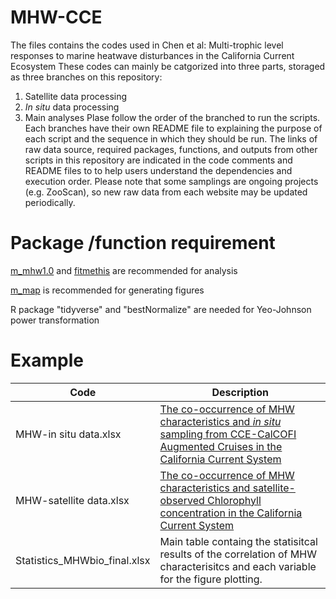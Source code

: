 # MHW-CCE
The files contains the codes used in Chen et al: Multi-trophic level responses to marine heatwave disturbances in the California Current Ecosystem
These codes can mainly be catgorized into three parts, storaged as three branches on this repository:
1) Satellite data processing
2) _In situ_ data processing
3) Main analyses
Plase follow the order of the branched to run the scripts. Each branches have their own README file to explaining the purpose of each script and the sequence in which they should be run. The links of raw data source, required packages, functions, and outputs from other scripts in this repository are indicated in the code comments and README files to to help users understand the dependencies and execution order.
Please note that some samplings are ongoing projects (e.g. ZooScan), so new raw data from each website may be updated periodically.

# Package /function requirement
[m_mhw1.0](https://github.com/ZijieZhaoMMHW/m_mhw1.0?tab=readme-ov-file) and [fitmethis](https://github.com/quitadal/EPINETLAB/blob/master/EPINETLAB/fitmethis.m) are recommended for analysis

[m_map](https://www.eoas.ubc.ca/~rich/map.html) is recommended for generating figures


R package "tidyverse" and "bestNormalize" are needed for Yeo-Johnson power transformation

# Example
|Code|Description|
|------|------|
|MHW-in situ data.xlsx| [The co-occurrence of MHW characteristics and *in situ* sampling from CCE-CalCOFI Augmented Cruises in the California Current System](https://doi.org/10.6073/pasta/be6d2547424b1f9a6da933392b3c3979)|
|MHW-satellite data.xlsx|[The co-occurrence of MHW characteristics and satellite-observed Chlorophyll concentration in the California Current System](https://doi.org/10.6073/pasta/537aae78a89c161ffdf3d84c50e88156)|
|Statistics_MHWbio_final.xlsx|Main table containg the statisitcal results of the correlation of MHW characterisitcs and each variable for the figure plotting.
